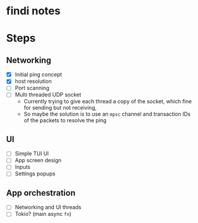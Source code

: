 findi notes
===

# Steps

## Networking
- [x] Initial ping concept
- [x] host resolution 
- [ ] Port scanning
- [ ] Multi threaded UDP socket
  - Currently trying to give each thread a copy of the socket, which fine for sending but not receiving,
  - So maybe the solution is to use an `mpsc` channel and transaction IDs of the packets to resolve the ping

## UI
- [ ] Simple TUI UI
- [ ] App screen design
- [ ] Inputs
- [ ] Settings popups

## App orchestration
- [ ] Networking and UI threads
- [ ] Tokio? (main async `fn`)
